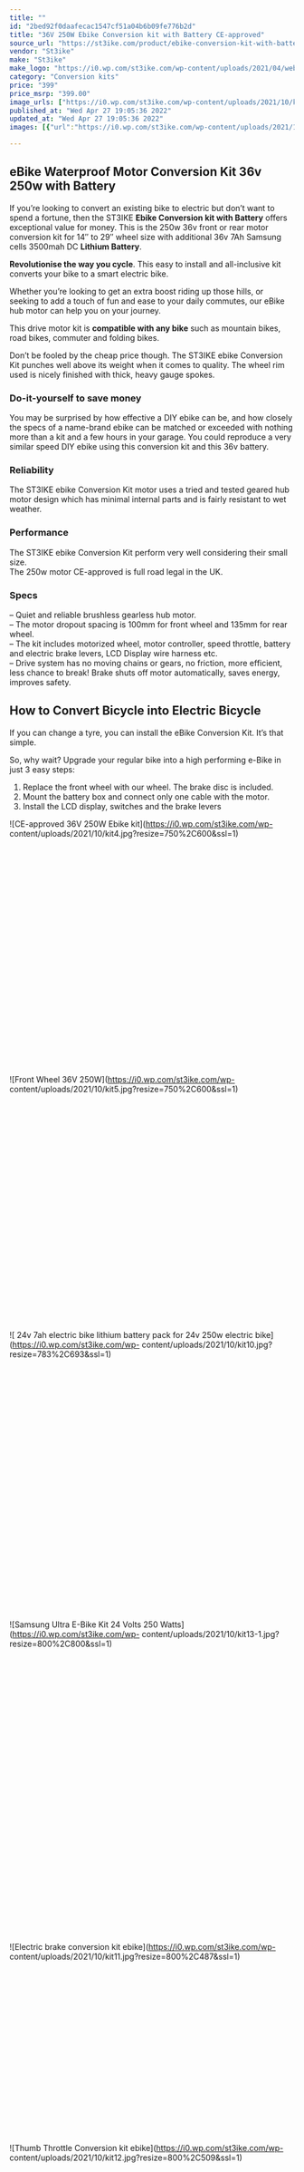 ```yaml
---
title: ""
id: "2bed92f0daafecac1547cf51a04b6b09fe776b2d"
title: "36V 250W Ebike Conversion kit with Battery CE-approved"
source_url: "https://st3ike.com/product/ebike-conversion-kit-with-battery-ce-approved/"
vendor: "St3ike"
make: "St3ike"
make_logo: "https://i0.wp.com/st3ike.com/wp-content/uploads/2021/04/website-logo.png"
category: "Conversion kits"
price: "399"
price_msrp: "399.00"
image_urls: ["https://i0.wp.com/st3ike.com/wp-content/uploads/2021/10/kit1.jpg?fit=800%2C800&ssl=1","https://i0.wp.com/st3ike.com/wp-content/uploads/2021/10/kit2.jpg?fit=800%2C800&ssl=1"]
published_at: "Wed Apr 27 19:05:36 2022"
updated_at: "Wed Apr 27 19:05:36 2022"
images: [{"url":"https://i0.wp.com/st3ike.com/wp-content/uploads/2021/10/kit1.jpg?fit=800%2C800&ssl=1","path":"full/7c700c6350a1799021150684614533d3ffe772f2.jpg","checksum":"f5ffdf48bcc81a9ac4b0e77b856454ce","status":"downloaded"},{"url":"https://i0.wp.com/st3ike.com/wp-content/uploads/2021/10/kit2.jpg?fit=800%2C800&ssl=1","path":"full/f5e2153d1416323122840fe2fb22bcbe03f8b83b.jpg","checksum":"bae22a2288680cc94c32e29ebf1de7e7","status":"downloaded"}]

---
```

## **eBike Waterproof Motor Conversion Kit 36v 250w with Battery**

If you’re looking to convert an existing bike to electric but don’t want to
spend a fortune, then the ST3IKE **Ebike Conversion kit with Battery** offers
exceptional value for money. This is the 250w 36v front or rear motor
conversion kit for 14″ to 29″ wheel size with additional 36v 7Ah Samsung cells
3500mah DC **Lithium Battery**.

 **Revolutionise the way you cycle**. This easy to install and all-inclusive
kit converts your bike to a smart electric bike.

Whether you’re looking to get an extra boost riding up those hills, or seeking
to add a touch of fun and ease to your daily commutes, our eBike hub motor can
help you on your journey.

This drive motor kit is **compatible with any bike** such as mountain bikes,
road bikes, commuter and folding bikes.

Don’t be fooled by the cheap price though. The ST3IKE ebike Conversion Kit
punches well above its weight when it comes to quality. The wheel rim used is
nicely finished with thick, heavy gauge spokes.

### Do-it-yourself to save money

You may be surprised by how effective a DIY ebike can be, and how closely the
specs of a name-brand ebike can be matched or exceeded with nothing more than
a kit and a few hours in your garage. You could reproduce a very similar speed
DIY ebike using this conversion kit and this 36v battery.

### Reliability

The ST3IKE ebike Conversion Kit motor uses a tried and tested geared hub motor
design which has minimal internal parts and is fairly resistant to wet
weather.

### Performance

The ST3IKE ebike Conversion Kit perform very well considering their small
size.  
The 250w motor CE-approved is full road legal in the UK.

### Specs

– Quiet and reliable brushless gearless hub motor.  
– The motor dropout spacing is 100mm for front wheel and 135mm for rear wheel.  
– The kit includes motorized wheel, motor controller, speed throttle, battery
and electric brake levers, LCD Display wire harness etc.  
– Drive system has no moving chains or gears, no friction, more efficient,
less chance to break! Brake shuts off motor automatically, saves energy,
improves safety.

## How to Convert Bicycle into Electric Bicycle

If you can change a tyre, you can install the eBike Conversion Kit. It’s that
simple.

So, why wait? Upgrade your regular bike into a high performing e-Bike in just
3 easy steps:

1) Replace the front wheel with our wheel. The brake disc is included.  
2) Mount the battery box and connect only one cable with the motor.  
3) Install the LCD display, switches and the brake levers

![CE-approved 36V 250W Ebike kit](https://i0.wp.com/st3ike.com/wp-
content/uploads/2021/10/kit4.jpg?resize=750%2C600&ssl=1)![CE-approved 36V 250W
Ebike
kit](data:image/svg+xml,%3Csvg%20xmlns='http://www.w3.org/2000/svg'%20viewBox='0%200%20750%20600'%3E%3C/svg%3E)

![Front Wheel 36V 250W](https://i0.wp.com/st3ike.com/wp-
content/uploads/2021/10/kit5.jpg?resize=750%2C600&ssl=1)![Front Wheel 36V
250W](data:image/svg+xml,%3Csvg%20xmlns='http://www.w3.org/2000/svg'%20viewBox='0%200%20750%20600'%3E%3C/svg%3E)

![ 24v 7ah electric bike lithium battery pack for 24v 250w electric
bike](https://i0.wp.com/st3ike.com/wp-
content/uploads/2021/10/kit10.jpg?resize=783%2C693&ssl=1)![ 24v 7ah electric
bike lithium battery pack for 24v 250w electric
bike](data:image/svg+xml,%3Csvg%20xmlns='http://www.w3.org/2000/svg'%20viewBox='0%200%20783%20693'%3E%3C/svg%3E)

![Samsung Ultra E-Bike Kit 24 Volts 250
Watts](https://i0.wp.com/st3ike.com/wp-
content/uploads/2021/10/kit13-1.jpg?resize=800%2C800&ssl=1)![Samsung Ultra
E-Bike Kit 24 Volts 250
Watts](data:image/svg+xml,%3Csvg%20xmlns='http://www.w3.org/2000/svg'%20viewBox='0%200%20800%20800'%3E%3C/svg%3E)

![Electric brake conversion kit ebike](https://i0.wp.com/st3ike.com/wp-
content/uploads/2021/10/kit11.jpg?resize=800%2C487&ssl=1)![Electric brake
conversion kit
ebike](data:image/svg+xml,%3Csvg%20xmlns='http://www.w3.org/2000/svg'%20viewBox='0%200%20800%20487'%3E%3C/svg%3E)

![Thumb Throttle Conversion kit ebike](https://i0.wp.com/st3ike.com/wp-
content/uploads/2021/10/kit12.jpg?resize=800%2C509&ssl=1)![Thumb Throttle
Conversion kit
ebike](data:image/svg+xml,%3Csvg%20xmlns='http://www.w3.org/2000/svg'%20viewBox='0%200%20800%20509'%3E%3C/svg%3E)

![ebike waterproof electric bicycle motor conversion kit 36v 250w with
battery](https://i0.wp.com/st3ike.com/wp-
content/uploads/2021/10/kit3.jpg?resize=750%2C916&ssl=1)![ebike waterproof
electric bicycle motor conversion kit 36v 250w with
battery](data:image/svg+xml,%3Csvg%20xmlns='http://www.w3.org/2000/svg'%20viewBox='0%200%20750%20916'%3E%3C/svg%3E)

 **Motor**

|

36v 250w front or rear motor brushless geared **with disc brake**  
  
---|---  
  
 **Motor weight**

|

2.7 kg  
  
 **Placement**

|

front/rear wheel  
  
 **Certificate**

|

CE for EN15194  
  
 **Wheel size**

|

14‘’- 29‘’ Aluminium Alloy double wall 12G spokes bicycle  
rim（suitable for disc brake and V brake）  
  
 **Spokes holes**

|

36 holes  
  
 **Controller**

|

36v 15A smart controller  
  
 **Battery**

|

36v 7ah downtube  
  
 **Range**

|

30-50km -19-31mi with pedal assistance  
  
 **Throttle type**

|

Thumb throttle or twist throttle with on/off  
  
 **Electric brake levers**

|

Wuxing brand electric brake levers  
  
 **PAS sensor**

|

1:1 8 magnet intelligent pedal assistant  
  
 **Top speed**

|

25km/h -15.5mph  
  
 **Waterproof grade**

|

IP54  
  
 **Warranty  
**

| 2 years for motor, 2 years for lithium battery  
  
 **The 36v 250w electric bike kit packing list:**

  * 1× 250W brushless geared hub motor front or rear with disc brake
  * 1× 14-29 inch Double-wall Aluminum rim with 12G spokes to choose assembled
  * 1× 36V 15A smart controller
  * 1x **36v 7AH** lithium battery
  * 1x 36v 2A (100 – 220v) charger with UK plug
  * 1× Thumb or Twist throttle
  * 1× Pair electric brake levers
  * 1× 1:1 8 magnet intelligent pedal assistant
  * 1x LCD display
  * 1x User installation manual

